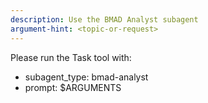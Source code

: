 ```yaml
---
description: Use the BMAD Analyst subagent
argument-hint: <topic-or-request>
---
```


Please run the Task tool with:

- subagent_type: bmad-analyst
- prompt: $ARGUMENTS
